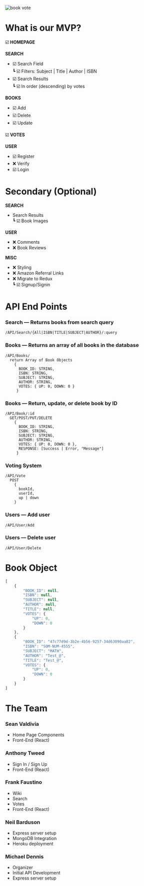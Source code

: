 ![book vote](https://i.imgur.com/sWNedkn.png)

# What is our MVP?

☑️ **HOMEPAGE**

**SEARCH**
* ☑️ Search Field  
┗ ☑️ Filters: Subject | Title | Author | ISBN
* ☑️ Search Results  
┗ ☑️ In order (descending) by votes

**BOOKS**
* ☑️ Add
* ☑️ Delete
* ☑️ Update

☑️ **VOTES**

**USER**
* ☑️ Register
* ❌ Verify
* ☑️ Login

# Secondary (Optional)

**SEARCH**
* Search Results  
┗ ☑️ Book Images

**USER**
* ❌ Comments
* ❌ Book Reviews

**MISC**
* ❌ Styling
* ❌ Amazon Referral Links
* ❌ Migrate to Redux  
┗ ☑️ Signup/Signin

# API End Points

### Search — Returns books from search query
```
/API/Search/{All|ISBN|TITLE|SUBJECT|AUTHOR}/:query
```

### Books — Returns an array of all books in the database
```
/API/Books/
  return Array of Book Objects
    {
      BOOK_ID: STRING,
      ISBN: STRING,
      SUBJECT: STRING,
      AUTHOR: STRING,
      VOTES: { UP: 0, DOWN: 0 }
     }
```

### Books — Return, update, or delete book by ID
```
/API/Book/:id
  GET/POST/PUT/DELETE
    {
      BOOK_ID: STRING,
      ISBN: STRING,
      SUBJECT: STRING,
      AUTHOR: STRING,
      VOTES: { UP: 0, DOWN: 0 },
      RESPONSE: [Success | Error, "Message"]
     }
```

### Voting System
```
/API/Vote
  POST
    {
      bookId,
      userId,
      up | down
    }
```

### Users — Add user
```
/API/User/Add
```

### Users — Delete user
```
/API/User/Delete
```

# Book Object

``` JavaScript
[
    {
        "BOOK_ID": null,
        "ISBN": null,
        "SUBJECT": null,
        "AUTHOR": null,
        "TITLE": null,
        "VOTES": {
            "UP": 0,
            "DOWN": 0
        }
    },
    {
        "BOOK_ID": "47c77d9d-3b2e-4b56-9257-34d63090aa82",
        "ISBN": "SOM-NUM-4555",
        "SUBJECT": "MATH",
        "AUTHOR": "Test_@",
        "TITLE": "Test_@",
        "VOTES": {
            "UP": 0,
            "DOWN": 0
        }
    }
]
```

# The Team
### Sean Valdivia
* Home Page Components
* Front-End (React)
### Anthony Tweed
* Sign In / Sign Up
* Front-End (React)
### Frank Faustino
* Wiki
* Search
* Votes
* Front-End (React)
### Neil Barduson
* Express server setup
* MongoDB Integration
* Heroku deployment
### Michael Dennis
* Organizer
* Initial API Development
* Express server setup